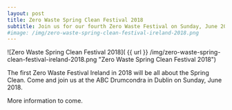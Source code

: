```yaml
---
layout: post
title: Zero Waste Spring Clean Festival 2018
subtitle: Join us for our fourth Zero Waste Festival on Sunday, June 2018
#image: /img/zero-waste-spring-clean-festival-ireland-2018.png
---
```



![Zero Waste Spring Clean Festival 2018]( {{ url }} /img/zero-waste-spring-clean-festival-ireland-2018.png "Zero Waste Spring Clean Festival 2018")


The first Zero Waste Festival Ireland in 2018 will be all about the Spring Clean. Come and join us at the ABC Drumcondra in Dublin on Sunday, June 2018.

More information to come.
